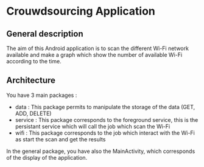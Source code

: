 # Crouwdsourcing Application

## General description

The aim of this Android application is to scan the different Wi-Fi network
available and make a graph which show the number of available Wi-Fi
according to the time.

## Architecture

You have 3 main packages :

- data : This package permits to manipulate the storage of the data (GET,
ADD, DELETE)
- service : This package corresponds to the foreground service, this is the 
persistant service which will call the job which scan the Wi-Fi
- wifi : This package corresponds to the job which interact with the Wi-Fi as
start the scan and get the results

In the general package, you have also the MainActivity, which corresponds of
the display of the application.


